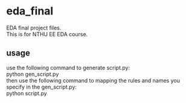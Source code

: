 # eda_final
EDA final project files.  
This is for NTHU EE EDA course. 

## usage
use the following command to generate script.py:  
	python gen_script.py  
then use the following command to mapping the rules and names you specify in the gen_script.py:  
	python script.py  
	